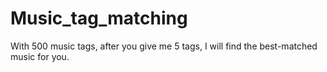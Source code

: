 # Music_tag_matching
With 500 music tags, after you give me 5 tags, I will find the best-matched music for you.

